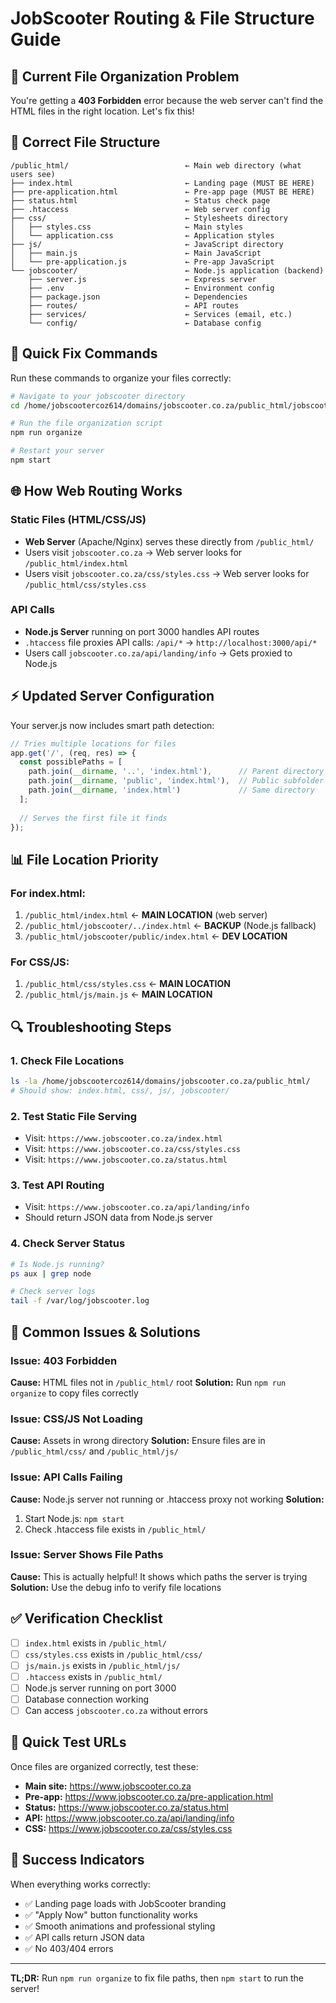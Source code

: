 # JobScooter Routing & File Structure Guide

## 🚀 Current File Organization Problem

You're getting a **403 Forbidden** error because the web server can't find the HTML files in the right location. Let's fix this!

## 📁 Correct File Structure

```
/public_html/                          ← Main web directory (what users see)
├── index.html                         ← Landing page (MUST BE HERE)
├── pre-application.html               ← Pre-app page (MUST BE HERE)  
├── status.html                        ← Status check page
├── .htaccess                          ← Web server config
├── css/                               ← Stylesheets directory
│   ├── styles.css                     ← Main styles
│   └── application.css                ← Application styles
├── js/                                ← JavaScript directory  
│   ├── main.js                        ← Main JavaScript
│   └── pre-application.js             ← Pre-app JavaScript
└── jobscooter/                        ← Node.js application (backend)
    ├── server.js                      ← Express server
    ├── .env                           ← Environment config
    ├── package.json                   ← Dependencies
    ├── routes/                        ← API routes
    ├── services/                      ← Services (email, etc.)
    └── config/                        ← Database config
```

## 🔧 Quick Fix Commands

Run these commands to organize your files correctly:

```bash
# Navigate to your jobscooter directory
cd /home/jobscootercoz614/domains/jobscooter.co.za/public_html/jobscooter

# Run the file organization script
npm run organize

# Restart your server
npm start
```

## 🌐 How Web Routing Works

### **Static Files (HTML/CSS/JS)**
- **Web Server** (Apache/Nginx) serves these directly from `/public_html/`
- Users visit `jobscooter.co.za` → Web server looks for `/public_html/index.html`
- Users visit `jobscooter.co.za/css/styles.css` → Web server looks for `/public_html/css/styles.css`

### **API Calls** 
- **Node.js Server** running on port 3000 handles API routes
- `.htaccess` file proxies API calls: `/api/*` → `http://localhost:3000/api/*`
- Users call `jobscooter.co.za/api/landing/info` → Gets proxied to Node.js

## ⚡ Updated Server Configuration

Your server.js now includes smart path detection:

```javascript
// Tries multiple locations for files
app.get('/', (req, res) => {
  const possiblePaths = [
    path.join(__dirname, '..', 'index.html'),      // Parent directory ✅
    path.join(__dirname, 'public', 'index.html'),  // Public subfolder
    path.join(__dirname, 'index.html')             // Same directory
  ];
  
  // Serves the first file it finds
});
```

## 📊 File Location Priority

### **For index.html:**
1. `/public_html/index.html` ← **MAIN LOCATION** (web server)
2. `/public_html/jobscooter/../index.html` ← **BACKUP** (Node.js fallback)
3. `/public_html/jobscooter/public/index.html` ← **DEV LOCATION**

### **For CSS/JS:**
1. `/public_html/css/styles.css` ← **MAIN LOCATION**
2. `/public_html/js/main.js` ← **MAIN LOCATION**  

## 🔍 Troubleshooting Steps

### **1. Check File Locations**
```bash
ls -la /home/jobscootercoz614/domains/jobscooter.co.za/public_html/
# Should show: index.html, css/, js/, jobscooter/
```

### **2. Test Static File Serving**
- Visit: `https://www.jobscooter.co.za/index.html`
- Visit: `https://www.jobscooter.co.za/css/styles.css`
- Visit: `https://www.jobscooter.co.za/status.html`

### **3. Test API Routing**  
- Visit: `https://www.jobscooter.co.za/api/landing/info`
- Should return JSON data from Node.js server

### **4. Check Server Status**
```bash
# Is Node.js running?
ps aux | grep node

# Check server logs
tail -f /var/log/jobscooter.log
```

## 🚨 Common Issues & Solutions

### **Issue: 403 Forbidden**
**Cause:** HTML files not in `/public_html/` root
**Solution:** Run `npm run organize` to copy files correctly

### **Issue: CSS/JS Not Loading**
**Cause:** Assets in wrong directory
**Solution:** Ensure files are in `/public_html/css/` and `/public_html/js/`

### **Issue: API Calls Failing**
**Cause:** Node.js server not running or .htaccess proxy not working
**Solution:** 
1. Start Node.js: `npm start`
2. Check .htaccess file exists in `/public_html/`

### **Issue: Server Shows File Paths**
**Cause:** This is actually helpful! It shows which paths the server is trying
**Solution:** Use the debug info to verify file locations

## ✅ Verification Checklist

- [ ] `index.html` exists in `/public_html/`
- [ ] `css/styles.css` exists in `/public_html/css/`
- [ ] `js/main.js` exists in `/public_html/js/`  
- [ ] `.htaccess` exists in `/public_html/`
- [ ] Node.js server running on port 3000
- [ ] Database connection working
- [ ] Can access `jobscooter.co.za` without errors

## 🎯 Quick Test URLs

Once files are organized correctly, test these:

- **Main site:** https://www.jobscooter.co.za
- **Pre-app:** https://www.jobscooter.co.za/pre-application.html
- **Status:** https://www.jobscooter.co.za/status.html
- **API:** https://www.jobscooter.co.za/api/landing/info
- **CSS:** https://www.jobscooter.co.za/css/styles.css

## 🎉 Success Indicators

When everything works correctly:
- ✅ Landing page loads with JobScooter branding
- ✅ "Apply Now" button functionality works
- ✅ Smooth animations and professional styling
- ✅ API calls return JSON data
- ✅ No 403/404 errors

---

**TL;DR:** Run `npm run organize` to fix file paths, then `npm start` to run the server!